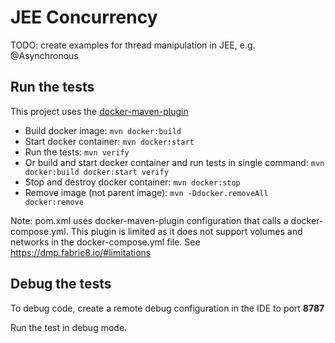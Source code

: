 # JEE Concurrency
TODO: create examples for thread manipulation in JEE, e.g. @Asynchronous

## Run the tests

This project uses the [docker-maven-plugin](https://dmp.fabric8.io/)

* Build docker image:
```mvn docker:build```
* Start docker container:
```mvn docker:start ```
* Run the tests:
```mvn verify```
* Or build and start docker container and run tests in single command:
```mvn docker:build docker:start verify```
* Stop and destroy docker container:
```mvn docker:stop```
* Remove image (not parent image): 
```mvn -Ddocker.removeAll docker:remove```

Note: pom.xml uses docker-maven-plugin configuration that calls a docker-compose.yml. This plugin is limited as it does
not support volumes and networks in the docker-compose.yml file. See https://dmp.fabric8.io/#limitations

## Debug the tests

To debug code, create a remote debug configuration in the IDE to port **8787**

Run the test in debug mode.